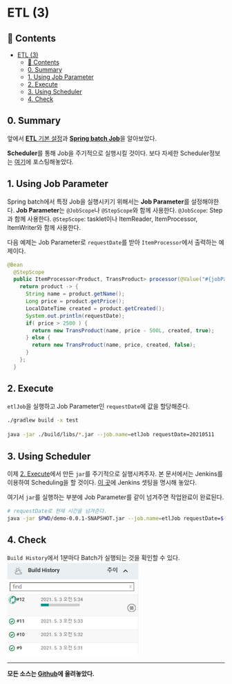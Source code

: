 # ETL (3)

## 🎁 Contents
- [ETL (3)](#etl-3)
  - [🎁 Contents](#-contents)
  - [0. Summary](#0-summary)
  - [1. Using Job Parameter](#1-using-job-parameter)
  - [2. Execute](#2-execute)
  - [3. Using Scheduler](#3-using-scheduler)
  - [4. Check](#4-check)

## 0. Summary
앞에서 [**ETL** 기본 설정](https://velog.io/@rivernine/ETL-1)과 [**Spring batch Job**](https://velog.io/@rivernine/ETL-2)을 알아보았다.

**Scheduler**를 통해 Job을 주기적으로 실행시킬 것이다.
보다 자세한 Scheduler정보는 [여기](https://velog.io/@rivernine/Spring-boot-Scheduler)에 포스팅해놓았다.

## 1. Using Job Parameter
Spring batch에서 특정 Job을 실행시키기 위해서는 **Job Parameter**를 설정해야한다.
**Job Parameter**는 `@JobScope`나 `@StepScope`와 함께 사용한다.
`@JobScope`: Step과 함께 사용한다.
`@StepScope`: tasklet이나 ItemReader, ItemProcessor, ItemWriter와 함께 사용한다.

다음 예제는 Job Parameter로 `requestDate`를 받아 `ItemProcessor`에서 출력하는 예제이다.

```java
@Bean
  @StepScope
  public ItemProcessor<Product, TransProduct> processor(@Value("#{jobParameters[requestDate]}") String requestDate) {
    return product -> {
      String name = product.getName();
      Long price = product.getPrice();
      LocalDateTime created = product.getCreated();
      System.out.println(requestDate);
      if( price > 2500 ) {
        return new TransProduct(name, price - 500L, created, true);
      } else {
        return new TransProduct(name, price, created, false);
      }
    };
  }
```

## 2. Execute
`etlJob`을 실행하고 Job Parameter인 `requestDate`에 값을 할당해준다.
```sh
./gradlew build -x test

java -jar ./build/libs/*.jar --job.name=etlJob requestDate=20210511
```

## 3. Using Scheduler
이제 [2. Execute](#2-execute)에서 만든 `jar`를 주기적으로 실행시켜주자.
본 문서에서는 Jenkins를 이용하여 Scheduling을 할 것이다.
[이 곳](https://velog.io/@rivernine/Spring-boot-Scheduler#3-jenkins)에 Jenkins 셋팅을 명시해 놓았다.

여기서 `jar`를 실행하는 부분에 Job Parameter를 같이 넘겨주면 작업완료이 완료된다.

```sh
# requestDate로 현재 시간을 넘겨준다.
java -jar $PWD/demo-0.0.1-SNAPSHOT.jar --job.name=etlJob requestDate=$(date | tr -d " ")
```

## 4. Check
`Build History`에서 1분마다 Batch가 실행되는 것을 확인할 수 있다.
![](./1.png)

---
**모든 소스는 [Github](https://github.com/rivernine/velog/tree/master/Spring-boot)에 올려놓았다.**